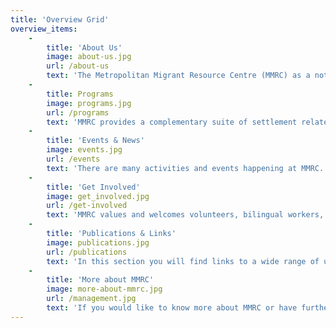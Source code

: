 ```yaml
---
title: 'Overview Grid'
overview_items:
    -
        title: 'About Us'
        image: about-us.jpg
        url: /about-us
        text: 'The Metropolitan Migrant Resource Centre (MMRC) as a not for profit settlement service organisation, has more than two decades of recognised achievements in providing high quality, culturally appropriate,  client centred services that meet the needs of refugees, humanitarian entrants and newly arrived migrants.'
    -
        title: Programs
        image: programs.jpg
        url: /programs
        text: 'MMRC provides a complementary suite of settlement related services and programs including case coordination, support groups, family support, youth, arts, sports and recreational activities along with employment mentoring, migration support and cultural competency related training.'
    -
        title: 'Events & News'
        image: events.jpg
        url: /events
        text: 'There are many activities and events happening at MMRC. You can find out about these and the latest news here.'
    -
        title: 'Get Involved'
        image: get_involved.jpg
        url: /get-involved
        text: 'MMRC values and welcomes volunteers, bilingual workers, student placements and members. If you would like to be part of MMRC in any of these capacities please see below.'
    -
        title: 'Publications & Links'
        image: publications.jpg
        url: /publications
        text: 'In this section you will find links to a wide range of useful publications, research and links on issues and reports relating to refugees, humanitarian entrants and people from culturally and linguistically diverse backgrounds.'
    -
        title: 'More about MMRC'
        image: more-about-mmrc.jpg
        url: /management.jpg
        text: 'If you would like to know more about MMRC or have further queries you can enquire here.'
---
```


